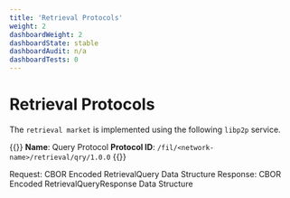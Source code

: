 ```yaml
---
title: 'Retrieval Protocols'
weight: 2
dashboardWeight: 2
dashboardState: stable
dashboardAudit: n/a
dashboardTests: 0
---
```


# Retrieval Protocols

The `retrieval market` is implemented using the following `libp2p` service.

{{<hint info >}}
**Name**: Query Protocol
**Protocol ID**: `/fil/<network-name>/retrieval/qry/1.0.0`
{{</hint>}}

Request: CBOR Encoded RetrievalQuery Data Structure
Response: CBOR Encoded RetrievalQueryResponse Data Structure
